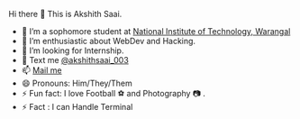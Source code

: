 Hi there 👋 This is Akshith Saai.

- 🌱 I’m a sophomore student at <a href="https://nitw.ac.in/">National Institute of Technology, Warangal</a>
- 👯 I’m enthusiastic about WebDev and Hacking.
- 🤔 I’m looking for Internship.
- 💬 Text me <a href="https://www.instagram.com/akshithsaai_003/">@akshithsaai_003</a>
- 📫 <a href = "mailto: akshithsaaimanchikanti@gmail.com">Mail me</a>
- 😄 Pronouns: Him/They/Them
- ⚡ Fun fact: I love Football ⚽ and Photography 📷 .
- ⚡ Fact : I can Handle Terminal  
